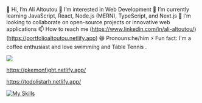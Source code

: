 


👋 Hi, I’m Ali Altoutou
👀 I’m interested in Web Development
🌱 I’m currently learning JavaScript, React, Node.js (MERN), TypeScript, and Next.js
💞️ I’m looking to collaborate on open-source projects or innovative web applications
📫 How to reach me (https://www.linkedin.com/in/ali-altoutou/) (https://portfolioaltoutou.netlify.app)
😄 Pronouns:he/him
⚡ Fun fact: I'm a coffee enthusiast and love swimming and Table Tennis .



<a href="https://visitcount.itsvg.in">
  <img src="https://visitcount.itsvg.in/api?id=aliwdg16&label=Profile%20Views&color=1&icon=0&pretty=false" />
</a>


<!---
Aliwdg16/Aliwdg16 is a ✨ special ✨ repository because its `README.md` (this file) appears on your GitHub profile.
You can click the Preview link to take a look at your changes.
--->
https://pkemonfight.netlify.app/

https://todolistarh.netlify.app/




[![My Skills](https://skillicons.dev/icons?i=aws,html,css,js,react,vite,nodejs,npm,figma,git,github,mongodb,materialui,netlify,vscode,gmail,windows,linkedin,flutter&perline=3)](https://skillicons.dev)


